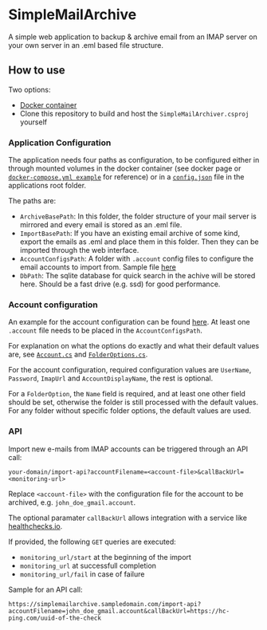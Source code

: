 # SimpleMailArchive

A simple web application to backup & archive email from an IMAP server on your own server in an .eml based file structure.

## How to use
Two options:
- [Docker container](https://hub.docker.com/r/axmeyer/simplemailarchive)
- Clone this repository to build and host the `SimpleMailArchiver.csproj` yourself

### Application Configuration
The application needs four paths as configuration, to be configured either in through mounted volumes in the docker container (see docker page or [`docker-compose.yml example`](example_docker-compose.yml) for reference) or in a [`config.json`](SimpleMailArchiver/SimpleMailArchiver/config.json_sample) file in the applications root folder.

The paths are:
- `ArchiveBasePath`: In this folder, the folder structure of your mail server is mirrored and every email is stored as an .eml file. 
- `ImportBasePath`: If you have an existing email archive of some kind, export the emails as .eml and place them in this folder. Then they can be imported through the web interface.
- `AccountConfigsPath`: A folder with `.account` config files to configure the email accounts to import from. Sample file [here](SimpleMailArchiver/SimpleMailArchiver/accounts/JohnDoe_gmail.account_sample)
- `DbPath`: The sqlite database for quick search in the achive will be stored here. Should be a fast drive (e.g. ssd) for good performance.

### Account configuration
An example for the account configuration can be found [here](SimpleMailArchiver/SimpleMailArchiver/accounts/JohnDoe_gmail.account_sample). At least one `.account` file needs to be placed in the `AccountConfigsPath`.

For explanation on what the options do exactly and what their default values are, see [`Account.cs`](SimpleMailArchiver/SimpleMailArchiver/Data/Account.cs) and [`FolderOptions.cs`](SimpleMailArchiver/SimpleMailArchiver/Data/FolderOptions.cs).

For the account configuration, required configuration values are `UserName`, `Password`, `ImapUrl` and `AccountDisplayName`, the rest is optional.

For a `FolderOption`, the `Name` field is required, and at least one other field should be set, otherwise the folder is still processed with the default values. For any folder without specific folder options, the default values are used.

### API
Import new e-mails from IMAP accounts can be triggered through an API call:

```your-domain/import-api?accountFilename=<account-file>&callBackUrl=<monitoring-url>```

Replace `<account-file>` with the configuration file for the account to be archived, e.g. `john_doe_gmail.account`.

The optional paramater `callBackUrl` allows integration with a service like [healthchecks.io](https://healthchecks.io).

If provided, the following `GET` queries are executed:
- `monitoring_url/start` at the beginning of the import
- `monitoring_url` at successfull completion
- `monitoring_url/fail` in case of failure

Sample for an API call:

```https://simplemailarchive.sampledomain.com/import-api?accountFilename=john_doe_gmail.account&callBackUrl=https://hc-ping.com/uuid-of-the-check```

